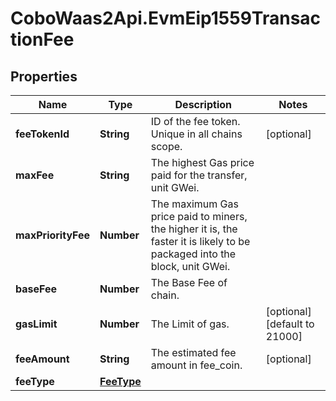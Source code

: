 # CoboWaas2Api.EvmEip1559TransactionFee

## Properties

Name | Type | Description | Notes
------------ | ------------- | ------------- | -------------
**feeTokenId** | **String** | ID of the fee token. Unique in all chains scope. | [optional] 
**maxFee** | **String** | The highest Gas price paid for the transfer, unit GWei. | 
**maxPriorityFee** | **Number** | The maximum Gas price paid to miners, the higher it is, the faster it is likely to be packaged into the block, unit GWei. | 
**baseFee** | **Number** | The Base Fee of chain. | 
**gasLimit** | **Number** | The Limit of gas. | [optional] [default to 21000]
**feeAmount** | **String** | The estimated fee amount in fee_coin. | [optional] 
**feeType** | [**FeeType**](FeeType.md) |  | 


